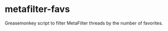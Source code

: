 metafilter-favs
===============

Greasemonkey script to filter MetaFilter threads by the number of favorites.
